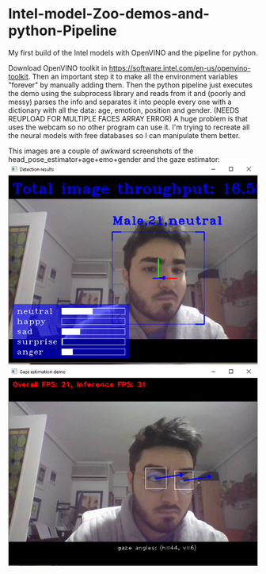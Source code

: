 # Intel-model-Zoo-demos-and-python-Pipeline
My first build of the Intel models with OpenVINO and the pipeline for python.

Download OpenVINO toolkit in https://software.intel.com/en-us/openvino-toolkit. Then an important step it to make all the environment variables "forever" by manually adding them.
Then the python pipeline just executes the demo using the subprocess library and reads from it and (poorly and messy) parses the info and separates it into people every one with a dictionary with all the data: age, emotion, position and gender. (NEEDS REUPLOAD FOR MULTIPLE FACES ARRAY ERROR)
A huge problem is that uses the webcam so no other program can use it. I'm trying to recreate all the neural models with free databases so I can manipulate them better.

This images are a couple of awkward screenshots of the head_pose_estimator+age+emo+gender and the gaze estimator:
![Head demo](intel_face_demo.png)
![Gaze demo](intel_gaze_demo.png)
